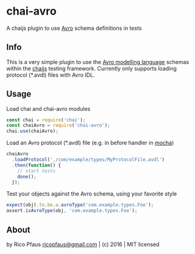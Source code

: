 # chai-avro

A chaijs plugin to use [Avro](http://http://avro.apache.org) schema definitions in tests

## Info
This is a very simple plugin to use the [Avro modelling language](http://avro.apache.org/docs/current/idl.html) schemas
within the [chaijs](http://chaijs.com) testing framework. Currently only supports loading
protocol (*.avdl) files with Avro IDL.

## Usage

Load chai and chai-avro modules

```javascript
const chai = require('chai');
const chaiAvro = require('chai-avro');
chai.use(chaiAvro);
```

Load an Avro protocol (*.avdl) file (e.g. in before handler in [mocha](mochajs.org))

```javascript
chaiAvro
  .loadProtocol('./com/example/types/MyProtocolFile.avdl')
  .then(function() {
    // start tests
    done();
  });
```

Test your objects against the Avro schema, using your favorite style

```javascript
expect(obj).to.be.a.avroType('com.example.types.Foo');
assert.isAvroType(obj, 'com.example.types.Foo');
```

## About

by Rico Pfaus <ricopfaus@gmail.com> | (c) 2016 | MIT licensed

